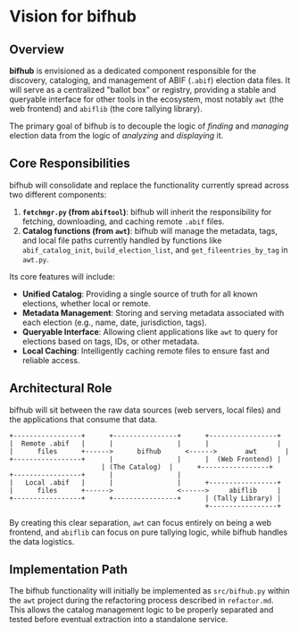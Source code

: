 # Vision for bifhub

## Overview

**bifhub** is envisioned as a dedicated component responsible for the discovery, cataloging, and management of ABIF (`.abif`) election data files. It will serve as a centralized "ballot box" or registry, providing a stable and queryable interface for other tools in the ecosystem, most notably `awt` (the web frontend) and `abiflib` (the core tallying library).

The primary goal of bifhub is to decouple the logic of *finding* and *managing* election data from the logic of *analyzing* and *displaying* it.

## Core Responsibilities

bifhub will consolidate and replace the functionality currently spread across two different components:

1.  **`fetchmgr.py` (from `abiftool`)**: bifhub will inherit the responsibility for fetching, downloading, and caching remote `.abif` files.
2.  **Catalog functions (from `awt`)**: bifhub will manage the metadata, tags, and local file paths currently handled by functions like `abif_catalog_init`, `build_election_list`, and `get_fileentries_by_tag` in `awt.py`.

Its core features will include:

*   **Unified Catalog**: Providing a single source of truth for all known elections, whether local or remote.
*   **Metadata Management**: Storing and serving metadata associated with each election (e.g., name, date, jurisdiction, tags).
*   **Queryable Interface**: Allowing client applications like `awt` to query for elections based on tags, IDs, or other metadata.
*   **Local Caching**: Intelligently caching remote files to ensure fast and reliable access.

## Architectural Role

bifhub will sit between the raw data sources (web servers, local files) and the applications that consume that data.

```
+-----------------+      +----------------+      +-----------------+
|  Remote .abif   |      |                |      |                 |
|      files      +------>      bifhub      <------>       awt       |
+-----------------+      |                |      |  (Web Frontend) |
                       | (The Catalog)  |      +-----------------+
+-----------------+      |                |
|   Local .abif   |      |                |      +-----------------+
|      files      +------>                <------>     abiflib     |
+-----------------+      +----------------+      | (Tally Library) |
                                                 +-----------------+
```

By creating this clear separation, `awt` can focus entirely on being a web frontend, and `abiflib` can focus on pure tallying logic, while bifhub handles the data logistics.

## Implementation Path

The bifhub functionality will initially be implemented as `src/bifhub.py` within the `awt` project during the refactoring process described in `refactor.md`. This allows the catalog management logic to be properly separated and tested before eventual extraction into a standalone service.
